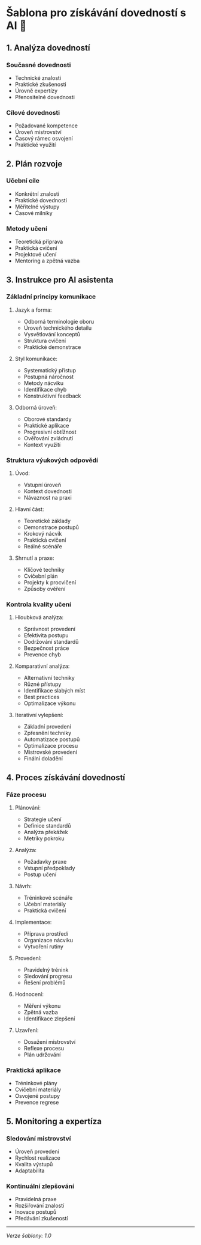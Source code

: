 # Šablona pro získávání dovedností s AI 🎯

## 1. Analýza dovedností

### Současné dovednosti
- Technické znalosti
- Praktické zkušenosti
- Úrovně expertízy
- Přenositelné dovednosti

### Cílové dovednosti
- Požadované kompetence
- Úroveň mistrovství
- Časový rámec osvojení
- Praktické využití

## 2. Plán rozvoje

### Učební cíle
- Konkrétní znalosti
- Praktické dovednosti
- Měřitelné výstupy
- Časové milníky

### Metody učení
- Teoretická příprava
- Praktická cvičení
- Projektové učení
- Mentoring a zpětná vazba

## 3. Instrukce pro AI asistenta

### Základní principy komunikace
1. Jazyk a forma:
   - Odborná terminologie oboru
   - Úroveň technického detailu
   - Vysvětlování konceptů
   - Struktura cvičení
   - Praktické demonstrace

2. Styl komunikace:
   - Systematický přístup
   - Postupná náročnost
   - Metody nácviku
   - Identifikace chyb
   - Konstruktivní feedback

3. Odborná úroveň:
   - Oborové standardy
   - Praktické aplikace
   - Progresivní obtížnost
   - Ověřování zvládnutí
   - Kontext využití

### Struktura výukových odpovědí
1. Úvod:
   - Vstupní úroveň
   - Kontext dovednosti
   - Návaznost na praxi

2. Hlavní část:
   - Teoretické základy
   - Demonstrace postupů
   - Krokový nácvik
   - Praktická cvičení
   - Reálné scénáře

3. Shrnutí a praxe:
   - Klíčové techniky
   - Cvičební plán
   - Projekty k procvičení
   - Způsoby ověření

### Kontrola kvality učení
1. Hloubková analýza:
   - Správnost provedení
   - Efektivita postupu
   - Dodržování standardů
   - Bezpečnost práce
   - Prevence chyb

2. Komparativní analýza:
   - Alternativní techniky
   - Různé přístupy
   - Identifikace slabých míst
   - Best practices
   - Optimalizace výkonu

3. Iterativní vylepšení:
   - Základní provedení
   - Zpřesnění techniky
   - Automatizace postupů
   - Optimalizace procesu
   - Mistrovské provedení
   - Finální doladění

## 4. Proces získávání dovedností

### Fáze procesu
1. Plánování:
   - Strategie učení
   - Definice standardů
   - Analýza překážek
   - Metriky pokroku

2. Analýza:
   - Požadavky praxe
   - Vstupní předpoklady
   - Postup učení

3. Návrh:
   - Tréninkové scénáře
   - Učební materiály
   - Praktická cvičení

4. Implementace:
   - Příprava prostředí
   - Organizace nácviku
   - Vytvoření rutiny

5. Provedení:
   - Pravidelný trénink
   - Sledování progresu
   - Řešení problémů

6. Hodnocení:
   - Měření výkonu
   - Zpětná vazba
   - Identifikace zlepšení

7. Uzavření:
   - Dosažení mistrovství
   - Reflexe procesu
   - Plán udržování

### Praktická aplikace
- Tréninkové plány
- Cvičební materiály
- Osvojené postupy
- Prevence regrese

## 5. Monitoring a expertíza

### Sledování mistrovství
- Úroveň provedení
- Rychlost realizace
- Kvalita výstupů
- Adaptabilita

### Kontinuální zlepšování
- Pravidelná praxe
- Rozšiřování znalostí
- Inovace postupů
- Předávání zkušeností

---

*Verze šablony: 1.0*
